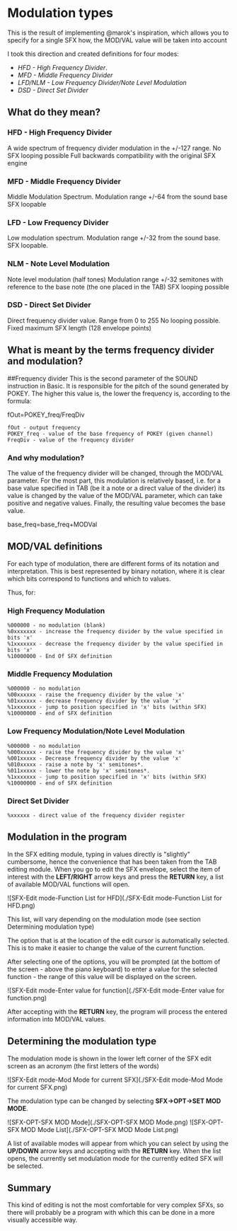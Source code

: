# Modulation types

This is the result of implementing @marok's inspiration, which allows you to specify for a single SFX how, the MOD/VAL value will be taken into account

I took this direction and created definitions for four modes:

- *HFD - High Frequency Divider*.
- *MFD - Middle Frequency Divider*
- *LFD/NLM - Low Frequency Divider/Note Level Modulation*
- *DSD - Direct Set Divider*

## What do they mean?

### HFD - High Frequency Divider
A wide spectrum of frequency divider modulation in the +/-127 range.
No SFX looping possible
Full backwards compatibility with the original SFX engine

### MFD - Middle Frequency Divider
Middle Modulation Spectrum.
Modulation range +/-64 from the sound base
SFX loopable

### LFD - Low Frequency Divider
Low modulation spectrum.
Modulation range +/-32 from the sound base.
SFX loopable.

### NLM - Note Level Modulation
Note level modulation (half tones)
Modulation range +/-32 semitones with reference to the base note (the one placed in the TAB)
SFX looping possible

### DSD - Direct Set Divider
Direct frequency divider value.
Range from 0 to 255
No looping possible.
Fixed maximum SFX length (128 envelope points)

## What is meant by the terms frequency divider and modulation?
##Frequency divider
This is the second parameter of the SOUND instruction in Basic. It is responsible for the pitch of the sound generated by POKEY. The higher this value is, the lower the frequency is, according to the formula:

fOut=POKEY_freq/FreqDiv

~~~
fOut - output frequency
POKEY_freq - value of the base frequency of POKEY (given channel)
FreqDiv - value of the frequency divider
~~~

### And why modulation?
The value of the frequency divider will be changed, through the MOD/VAL parameter. For the most part, this modulation is relatively based, i.e. for a base value specified in TAB (be it a note or a direct value of the divider) its value is changed by the value of the MOD/VAL parameter, which can take positive and negative values. Finally, the resulting value becomes the base value.

base_freq=base_freq+MODVal

## MOD/VAL definitions
For each type of modulation, there are different forms of its notation and interpretation. This is best represented by binary notation, where it is clear which bits correspond to functions and which to values.

Thus, for:

### High Frequency Modulation

~~~
%000000 - no modulation (blank)
%0xxxxxxx - increase the frequency divider by the value specified in bits 'x'
%1xxxxxxx - decrease the frequency divider by the value specified in bits 'x'
%10000000 - End Of SFX definition
~~~

### Middle Frequency Modulation

~~~
%000000 - no modulation
%00xxxxxx - raise the frequency divider by the value 'x'
%01xxxxxx - decrease frequency divider by the value 'x'
%1xxxxxxx - jump to position specified in 'x' bits (within SFX)
%10000000 - end of SFX definition
~~~

### Low Frequency Modulation/Note Level Modulation

~~~
%000000 - no modulation
%000xxxxx - raise the frequency divider by the value 'x'
%001xxxxx - Decrease frequency divider by the value 'x'
%010xxxxx - raise a note by 'x' semitones*.
%011xxxxx - lower the note by 'x' semitones*.
%1xxxxxxx - jump to position specified in 'x' bits (within SFX)
%10000000 - end of SFX definition
~~~

### Direct Set Divider

~~~
%xxxxxx - direct value of the frequency divider register
~~~

## Modulation in the program

In the SFX editing module, typing in values directly is "slightly" cumbersome, hence the convenience that has been taken from the TAB editing module.
When you go to edit the SFX envelope, select the item of interest with the __LEFT/RIGHT__ arrow keys and press the __RETURN__ key, a list of available MOD/VAL functions will open.

![SFX-Edit mode-Function List for HFD](./SFX-Edit mode-Function List for HFD.png)

This list, will vary depending on the modulation mode (see section Determining modulation type)

The option that is at the location of the edit cursor is automatically selected. This is to make it easier to change the value of the current function.

After selecting one of the options, you will be prompted (at the bottom of the screen - above the piano keyboard) to enter a value for the selected function - the range of this value will be displayed on the screen.

![SFX-Edit mode-Enter value for function](./SFX-Edit mode-Enter value for function.png)

After accepting with the __RETURN__ key, the program will process the entered information into MOD/VAL values.

## Determining the modulation type

The modulation mode is shown in the lower left corner of the SFX edit screen as an acronym (the first letters of the words)

![SFX-Edit mode-Mod Mode for current SFX](./SFX-Edit mode-Mod Mode for current SFX.png)

The modulation type can be changed by selecting __SFX->OPT->SET MOD MODE__.

![SFX-OPT-SFX MOD Mode](./SFX-OPT-SFX MOD Mode.png) ![SFX-OPT-SFX MOD Mode List](./SFX-OPT-SFX MOD Mode List.png)

A list of available modes will appear from which you can select by using the __UP/DOWN__ arrow keys and accepting with the __RETURN__ key. When the list opens, the currently set modulation mode for the currently edited SFX will be selected.

## Summary

This kind of editing is not the most comfortable for very complex SFXs, so there will probably be a program with which this can be done in a more visually accessible way.
